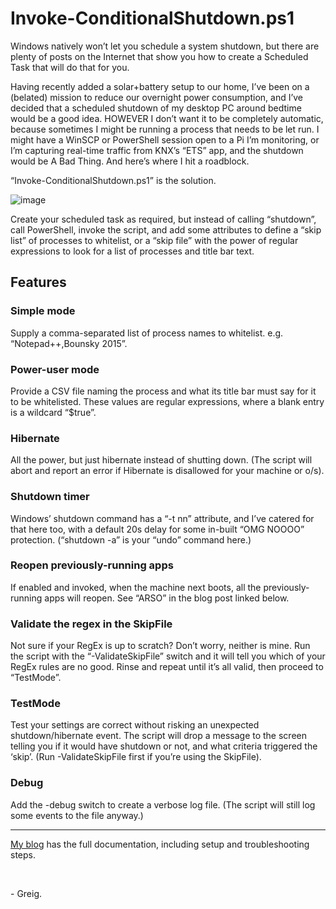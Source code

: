 # Invoke-ConditionalShutdown.ps1

Windows natively won’t let you schedule a system shutdown, but there are plenty of posts on the Internet that show you how to create a Scheduled Task that will do that for you.

Having recently added a solar+battery setup to our home, I’ve been on a (belated) mission to reduce our overnight power consumption, and I’ve decided that a scheduled shutdown of my desktop PC around bedtime would be a good idea. HOWEVER I don’t want it to be completely automatic, because sometimes I might be running a process that needs to be let run. I might have a WinSCP or PowerShell session open to a Pi I’m monitoring, or I’m capturing real-time traffic from KNX’s “ETS” app, and the shutdown would be A Bad Thing. And here’s where I hit a roadblock.

“Invoke-ConditionalShutdown.ps1” is the solution.

![image](https://user-images.githubusercontent.com/11004787/201496156-f5004990-803b-4981-b292-3d09cbafa2d9.png)

Create your scheduled task as required, but instead of calling “shutdown”, call PowerShell, invoke the script, and add some attributes to define a “skip list” of processes to whitelist, or a “skip file” with the power of regular expressions to look for a list of processes and title bar text.

## Features
 
### Simple mode

Supply a comma-separated list of process names to whitelist. e.g. “Notepad++,Bounsky 2015”.

### Power-user mode

Provide a CSV file naming the process and what its title bar must say for it to be whitelisted. These values are regular expressions, where a blank entry is a wildcard “$true”.

### Hibernate

All the power, but just hibernate instead of shutting down. (The script will abort and report an error if Hibernate is disallowed for your machine or o/s).

### Shutdown timer

Windows’ shutdown command has a “-t nn” attribute, and I’ve catered for that here too, with a default 20s delay for some in-built “OMG NOOOO” protection. (“shutdown -a” is your “undo” command here.)

### Reopen previously-running apps

If enabled and invoked, when the machine next boots, all the previously-running apps will reopen. See “ARSO” in the blog post linked below.

### Validate the regex in the SkipFile

Not sure if your RegEx is up to scratch? Don’t worry, neither is mine. Run the script with the “-ValidateSkipFile” switch and it will tell you which of your RegEx rules are no good. Rinse and repeat until it’s all valid, then proceed to “TestMode”.

### TestMode

Test your settings are correct without risking an unexpected shutdown/hibernate event. The script will drop a message to the screen telling you if it would have shutdown or not, and what criteria triggered the ‘skip’. (Run -ValidateSkipFile first if you’re using the SkipFile).

### Debug

Add the -debug switch to create a verbose log file. (The script will still log some events to the file anyway.)

<hr>

[My blog](https://greiginsydney.com/invoke-conditionalshutdown-ps1) has the full documentation, including setup and troubleshooting steps.

&nbsp;<br>

\- Greig.
